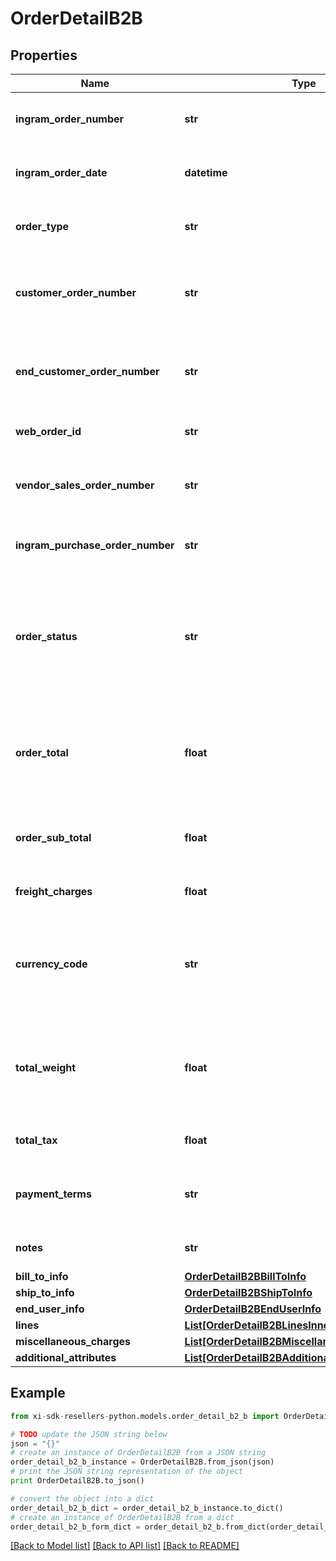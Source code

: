 # OrderDetailB2B


## Properties

Name | Type | Description | Notes
------------ | ------------- | ------------- | -------------
**ingram_order_number** | **str** | The IngramMicro sales order number. | [optional] 
**ingram_order_date** | **datetime** | The IngramMicro sales order date. | [optional] 
**order_type** | **str** | The IngramMicro sales order type. | [optional] 
**customer_order_number** | **str** | The reseller&#39;s order number for reference in their system. | [optional] 
**end_customer_order_number** | **str** | The end customer&#39;s order number for reference in their system. | [optional] 
**web_order_id** | **str** | The web order id of the order. | [optional] 
**vendor_sales_order_number** | **str** | The vendor&#39;s order number for reference in their system | [optional] 
**ingram_purchase_order_number** | **str** | Ingram purchase order number. | [optional] 
**order_status** | **str** | The header-level status of the order. One of- Shipped, Canceled, Backordered, Processing, On Hold, Delivered. | [optional] 
**order_total** | **float** | The total cost for the order, includes subtotal, freight charges, and tax. | [optional] 
**order_sub_total** | **float** | The sub total cost for the order, not including tax and freight. | [optional] 
**freight_charges** | **float** | The freight charges for the order. | [optional] 
**currency_code** | **str** | The country-specific three digit ISO 4217 currency code for the order. | [optional] 
**total_weight** | **float** | Total order weight. unit -- North america - Pounds , other countries will be KG. | [optional] 
**total_tax** | **float** | Total tax on the orders placed. | [optional] 
**payment_terms** | **str** | The payment terms of the order. (Ex- Net 30 days). | [optional] 
**notes** | **str** | The header-level notes for the order. | [optional] 
**bill_to_info** | [**OrderDetailB2BBillToInfo**](OrderDetailB2BBillToInfo.md) |  | [optional] 
**ship_to_info** | [**OrderDetailB2BShipToInfo**](OrderDetailB2BShipToInfo.md) |  | [optional] 
**end_user_info** | [**OrderDetailB2BEndUserInfo**](OrderDetailB2BEndUserInfo.md) |  | [optional] 
**lines** | [**List[OrderDetailB2BLinesInner]**](OrderDetailB2BLinesInner.md) |  | [optional] 
**miscellaneous_charges** | [**List[OrderDetailB2BMiscellaneousChargesInner]**](OrderDetailB2BMiscellaneousChargesInner.md) |  | [optional] 
**additional_attributes** | [**List[OrderDetailB2BAdditionalAttributesInner]**](OrderDetailB2BAdditionalAttributesInner.md) |  | [optional] 

## Example

```python
from xi-sdk-resellers-python.models.order_detail_b2_b import OrderDetailB2B

# TODO update the JSON string below
json = "{}"
# create an instance of OrderDetailB2B from a JSON string
order_detail_b2_b_instance = OrderDetailB2B.from_json(json)
# print the JSON string representation of the object
print OrderDetailB2B.to_json()

# convert the object into a dict
order_detail_b2_b_dict = order_detail_b2_b_instance.to_dict()
# create an instance of OrderDetailB2B from a dict
order_detail_b2_b_form_dict = order_detail_b2_b.from_dict(order_detail_b2_b_dict)
```
[[Back to Model list]](../README.md#documentation-for-models) [[Back to API list]](../README.md#documentation-for-api-endpoints) [[Back to README]](../README.md)


